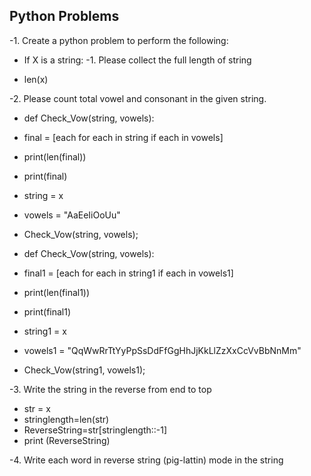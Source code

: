 
## Python Problems ##


-1. Create a python problem to perform the following:
- If X is a string:
-1. Please collect the full length of string
 
- len(x)
 
 -2. Please count total vowel and consonant in the given string.
 
- def Check_Vow(string, vowels): 
-    final = [each for each in string if each in vowels] 
-    print(len(final)) 
-    print(final) 
       
- string = x
- vowels = "AaEeIiOoUu"
- Check_Vow(string, vowels); 

- def Check_Vow(string, vowels): 
-    final1 = [each for each in string1 if each in vowels1] 
-    print(len(final1)) 
-    print(final1) 
       
- string1 = x
- vowels1 = "QqWwRrTtYyPpSsDdFfGgHhJjKkLlZzXxCcVvBbNnMm"
- Check_Vow(string1, vowels1); 

-3. Write the string in the reverse from end to top
 
- str = x 
- stringlength=len(str)
- ReverseString=str[stringlength::-1]
- print (ReverseString)

-4. Write each word in reverse string (pig-lattin) mode in the string
 
 
